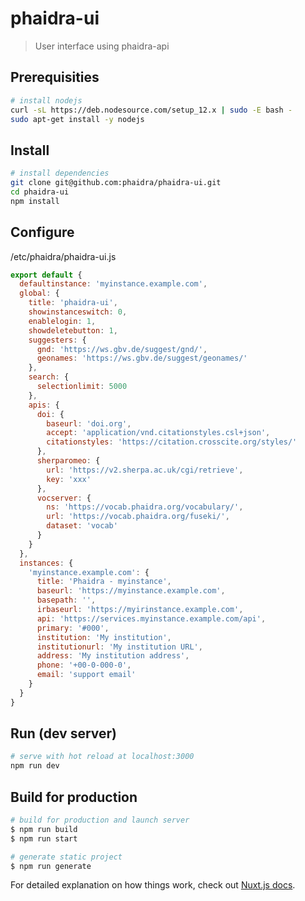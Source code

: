 # phaidra-ui

> User interface using phaidra-api

## Prerequisities

``` bash
# install nodejs
curl -sL https://deb.nodesource.com/setup_12.x | sudo -E bash -
sudo apt-get install -y nodejs
```

## Install

``` bash
# install dependencies
git clone git@github.com:phaidra/phaidra-ui.git
cd phaidra-ui
npm install
```

## Configure

/etc/phaidra/phaidra-ui.js
```js
export default {
  defaultinstance: 'myinstance.example.com',
  global: {
    title: 'phaidra-ui',
    showinstanceswitch: 0,
    enablelogin: 1,
    showdeletebutton: 1,
    suggesters: {
      gnd: 'https://ws.gbv.de/suggest/gnd/',
      geonames: 'https://ws.gbv.de/suggest/geonames/'
    },
    search: {
      selectionlimit: 5000
    },
    apis: {
      doi: {
        baseurl: 'doi.org',
        accept: 'application/vnd.citationstyles.csl+json',
        citationstyles: 'https://citation.crosscite.org/styles/'
      },
      sherparomeo: {
        url: 'https://v2.sherpa.ac.uk/cgi/retrieve',
        key: 'xxx'
      },
      vocserver: {
        ns: 'https://vocab.phaidra.org/vocabulary/',
        url: 'https://vocab.phaidra.org/fuseki/',
        dataset: 'vocab'
      }
    }
  },
  instances: {
    'myinstance.example.com': {
      title: 'Phaidra - myinstance',
      baseurl: 'https://myinstance.example.com',
      basepath: '',
      irbaseurl: 'https://myirinstance.example.com',
      api: 'https://services.myinstance.example.com/api',
      primary: '#000',
      institution: 'My institution',
      institutionurl: 'My institution URL',
      address: 'My institution address',
      phone: '+00-0-000-0',
      email: 'support email'
    }
  }
}
```

## Run (dev server)

```bash
# serve with hot reload at localhost:3000
npm run dev
```

## Build for production

```bash
# build for production and launch server
$ npm run build
$ npm run start

# generate static project
$ npm run generate
```


For detailed explanation on how things work, check out [Nuxt.js docs](https://nuxtjs.org).
